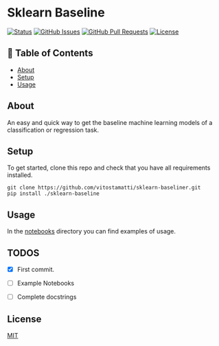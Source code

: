 # Sklearn Baseline

[![Status](https://img.shields.io/badge/status-active-success.svg)]()
[![GitHub Issues](https://img.shields.io/github/issues/vitostamatti/sklearn-baseline.svg)](https://github.com/vitostamatti/sklearn-baseline/issues)
[![GitHub Pull Requests](https://img.shields.io/github/issues-pr/vitostamatti/sklearn-baseline.svg)](https://github.com/vitostamatti/sklearn-baseline/pulls)
[![License](https://img.shields.io/badge/license-MIT-blue.svg)](/LICENSE)



## 📝 Table of Contents

- [About](#about)
- [Setup](#setup)
- [Usage](#usage)


## About <a name = "about"></a>

An easy and quick way to get the baseline machine learning models of a classification or
regression task.


## Setup <a name = "setup"></a>

To get started, clone this repo and check that you have all requirements installed.

```
git clone https://github.com/vitostamatti/sklearn-baseliner.git
pip install ./sklearn-baseline
``` 

## Usage <a name = "usage"></a>

In the [notebooks](/notebooks/) directory you can find examples of usage.



## TODOS

- [X] First commit.
- [ ] Example Notebooks
- [ ] Complete docstrings



## License

[MIT](LICENSE.txt)